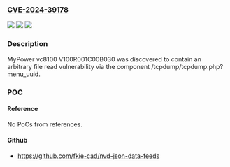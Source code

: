 ### [CVE-2024-39178](https://cve.mitre.org/cgi-bin/cvename.cgi?name=CVE-2024-39178)
![](https://img.shields.io/static/v1?label=Product&message=n%2Fa&color=blue)
![](https://img.shields.io/static/v1?label=Version&message=n%2Fa&color=blue)
![](https://img.shields.io/static/v1?label=Vulnerability&message=n%2Fa&color=brighgreen)

### Description

MyPower vc8100 V100R001C00B030 was discovered to contain an arbitrary file read vulnerability via the component /tcpdump/tcpdump.php?menu_uuid.

### POC

#### Reference
No PoCs from references.

#### Github
- https://github.com/fkie-cad/nvd-json-data-feeds

